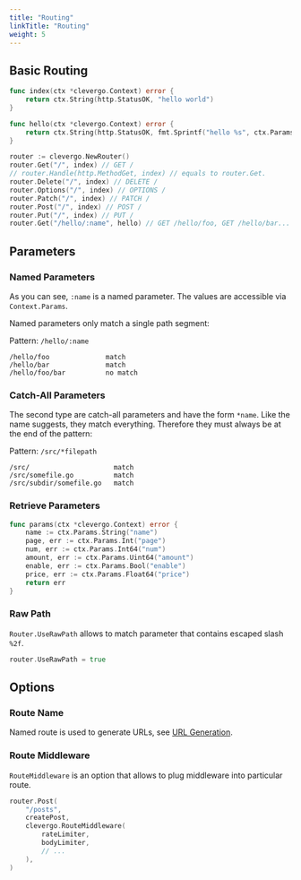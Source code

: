 ```yaml
---
title: "Routing"
linkTitle: "Routing"
weight: 5
---
```


## Basic Routing

```go
func index(ctx *clevergo.Context) error {
    return ctx.String(http.StatusOK, "hello world")
}

func hello(ctx *clevergo.Context) error {
	return ctx.String(http.StatusOK, fmt.Sprintf("hello %s", ctx.Params.String("name")))
}

router := clevergo.NewRouter()
router.Get("/", index) // GET /
// router.Handle(http.MethodGet, index) // equals to router.Get.
router.Delete("/", index) // DELETE /
router.Options("/", index) // OPTIONS /
router.Patch("/", index) // PATCH /
router.Post("/", index) // POST /
router.Put("/", index) // PUT /
router.Get("/hello/:name", hello) // GET /hello/foo, GET /hello/bar...
```

## Parameters

### Named Parameters

As you can see, `:name` is a named parameter. The values are accessible via `Context.Params`.

Named parameters only match a single path segment:

Pattern: `/hello/:name`

```text
/hello/foo              match
/hello/bar              match
/hello/foo/bar          no match
```

### Catch-All Parameters

The second type are catch-all parameters and have the form `*name`. Like the name suggests, they match everything. Therefore they must always be at the end of the pattern:

Pattern: `/src/*filepath`

```text
/src/                     match
/src/somefile.go          match
/src/subdir/somefile.go   match
```

### Retrieve Parameters

```go
func params(ctx *clevergo.Context) error {
	name := ctx.Params.String("name")
	page, err := ctx.Params.Int("page")
	num, err := ctx.Params.Int64("num")
	amount, err := ctx.Params.Uint64("amount")
	enable, err := ctx.Params.Bool("enable")
	price, err := ctx.Params.Float64("price")
	return err
}
```

### Raw Path

`Router.UseRawPath` allows to match parameter that contains escaped slash `%2f`.

```go	
router.UseRawPath = true	
```	

## Options

### Route Name

Named route is used to generate URLs, see [URL Generation](/docs/routing/url-generation).

### Route Middleware

`RouteMiddleware` is an option that allows to plug middleware into particular route.

```go
router.Post(
    "/posts",
    createPost,
    clevergo.RouteMiddleware(
        rateLimiter,
        bodyLimiter,
        // ...
    ),
)
```
